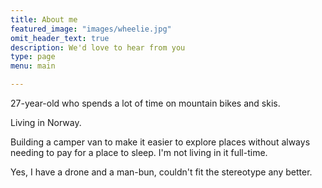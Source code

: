 ```yaml
---
title: About me
featured_image: "images/wheelie.jpg"
omit_header_text: true
description: We'd love to hear from you
type: page
menu: main

---
```



27-year-old who spends a lot of time on mountain bikes and skis.

Living in Norway.

Building a camper van to make it easier to explore places without always needing to pay for a place to sleep. I'm not living in it full-time.

Yes, I have a drone and a man-bun, couldn't fit the stereotype any better.